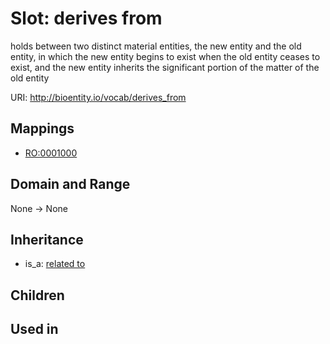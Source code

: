 # Slot: derives from


holds between two distinct material entities, the new entity and the old entity, in which the new entity begins to exist when the old entity ceases to exist, and the new entity inherits the significant portion of the matter of the old entity

URI: http://bioentity.io/vocab/derives_from
## Mappings

 * [RO:0001000](http://purl.obolibrary.org/obo/RO_0001000)
## Domain and Range

None -> None
## Inheritance

 *  is_a: [related to](related_to.md)
## Children

## Used in

